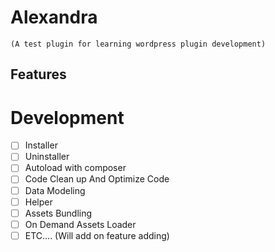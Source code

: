 # Alexandra 
```(A test plugin for learning wordpress plugin development)```

## Features


# Development
- [ ] Installer
- [ ] Uninstaller
- [ ] Autoload with composer
- [ ] Code Clean up And Optimize Code
- [ ] Data Modeling
- [ ] Helper
- [ ] Assets Bundling
- [ ] On Demand Assets Loader
- [ ] ETC.... (Will add on feature adding)

